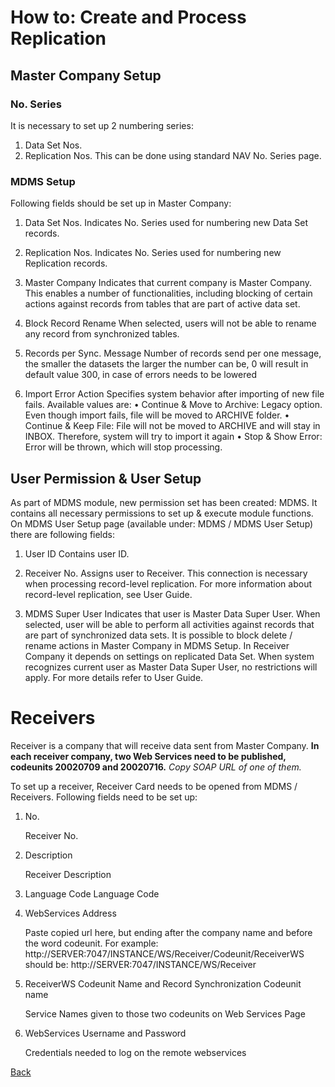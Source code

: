 # How to: Create and Process Replication
## Master Company Setup
### No. Series
It is necessary to set up 2 numbering series:
1.	Data Set Nos.
2.	Replication Nos.
This can be done using standard NAV No. Series page.
### MDMS Setup
Following fields should be set up in Master Company:
1.	Data Set Nos.
Indicates No. Series used for numbering new Data Set records.

2.	Replication Nos.
Indicates No. Series used for numbering new Replication records.

3.	Master Company
Indicates that current company is Master Company. This enables a number of functionalities, including blocking of certain actions against records from tables that are part of active data set.

4.	Block Record Rename
When selected, users will not be able to rename any record from synchronized tables.

5.	Records per Sync. Message
Number of records send per one message, the smaller the datasets the larger the number can be, 0 will result in default value 300, in case of errors needs to be lowered

6.	Import Error Action
Specifies system behavior after importing of new file fails. Available values are:
•	Continue & Move to Archive: Legacy option. Even though import fails, file will be moved to ARCHIVE folder.
•	Continue & Keep File: File will not be moved to ARCHIVE and will stay in INBOX. Therefore, system will try to import it again 
•	Stop & Show Error: Error will be thrown, which will stop processing.

## User Permission & User Setup
As part of MDMS module, new permission set has been created: MDMS. It contains all necessary permissions to set up & execute module functions.
On MDMS User Setup page (available under: MDMS / MDMS User Setup) there are following fields:
1.	User ID
Contains user ID. 

2.	Receiver No.
Assigns user to Receiver. This connection is necessary when processing record-level replication. For more information about record-level replication, see User Guide.

3.	MDMS Super User
Indicates that user is Master Data Super User. When selected, user will be able to perform all activities against records that are part of synchronized data sets. It is possible to block delete / rename actions in Master Company in MDMS Setup. In Receiver Company it depends on settings on replicated Data Set. When system recognizes current user as Master Data Super User, no restrictions will apply. For more details refer to User Guide. 

#	Receivers
Receiver is a company that will receive data sent from Master Company.
**In each receiver company, two Web Services need to be published, codeunits 20020709 and 20020716.**
*Copy SOAP URL of one of them.*

To set up a receiver, Receiver Card needs to be opened from MDMS / Receivers.
Following fields need to be set up:
1.	No.

    Receiver No.
2.	Description

    Receiver Description

3.	Language Code
    Language Code
4.	WebServices Address

    Paste copied url here, but ending after the company name and before the word codeunit. For example:
http://SERVER:7047/INSTANCE/WS/Receiver/Codeunit/ReceiverWS should be:
http://SERVER:7047/INSTANCE/WS/Receiver
5.	ReceiverWS Codeunit Name and Record Synchronization Codeunit name

    Service Names given to those two codeunits on Web Services Page 
6.	WebServices Username and Password

    Credentials needed to log on the remote webservices

[Back](master-data-management-system-mdms.md)